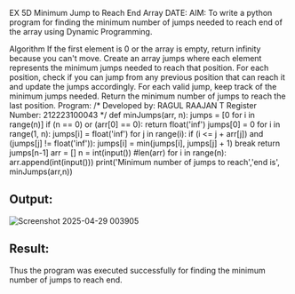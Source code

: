 EX 5D Minimum Jump to Reach End Array
DATE:
AIM:
To write a python program for finding the minimum number of jumps needed to reach end of the array using Dynamic Programming.

Algorithm
If the first element is 0 or the array is empty, return infinity because you can't move.
Create an array jumps where each element represents the minimum jumps needed to reach that position.
For each position, check if you can jump from any previous position that can reach it and update the jumps accordingly.
For each valid jump, keep track of the minimum jumps needed.
Return the minimum number of jumps to reach the last position.
Program:
/*
Developed by: RAGUL RAAJAN T
Register Number: 212223100043
*/
def minJumps(arr, n):
    jumps = [0 for i in range(n)]
    if (n == 0) or (arr[0] == 0):
        return float('inf')
    jumps[0] = 0
    for i in range(1, n):
        jumps[i] = float('inf')
        for j in range(i):
            if (i <= j + arr[j]) and (jumps[j] != float('inf')):
                jumps[i] = min(jumps[i], jumps[j] + 1)
                break
    return jumps[n-1]
arr = []
n = int(input()) #len(arr)
for i in range(n):
    arr.append(int(input()))
print('Minimum number of jumps to reach','end is', minJumps(arr,n))
 

## Output:
![Screenshot 2025-04-29 003905](https://github.com/user-attachments/assets/8d96c65f-252a-4230-93b3-c40d843955fc)






## Result:
Thus the program was executed successfully for finding the minimum number of jumps to reach end.
